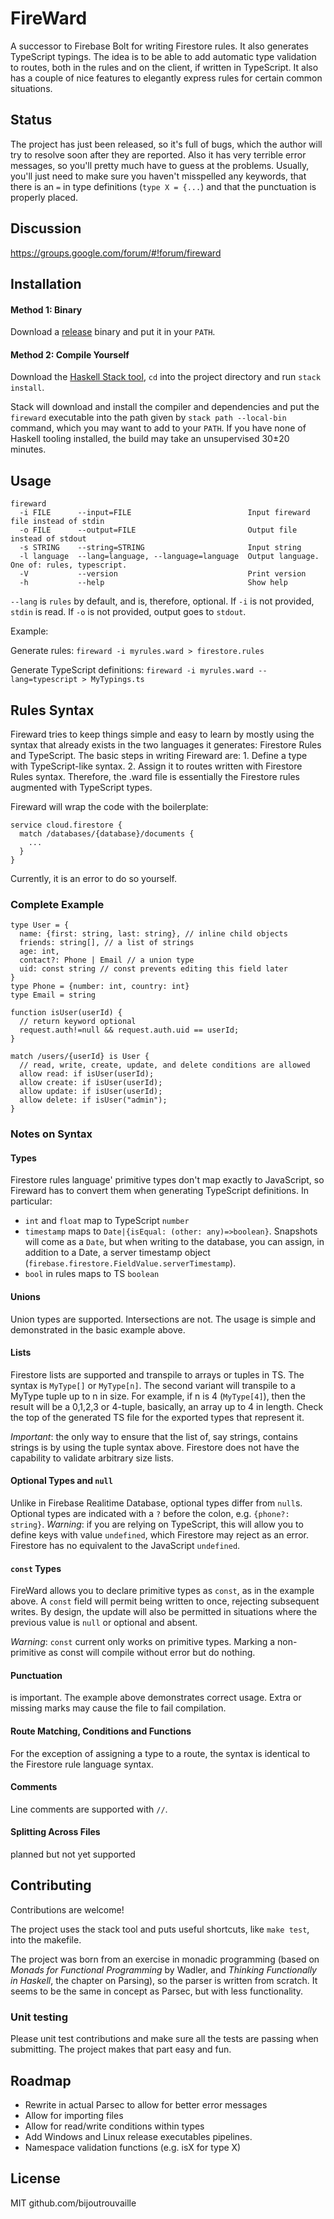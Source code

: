 # FireWard

A successor to Firebase Bolt for writing Firestore rules. It also generates TypeScript typings. The idea is to be able to add automatic type validation to routes, both in the rules and on the client, if written in TypeScript. It also has a couple of nice features to elegantly express rules for certain common situations.

## Status

The project has just been released, so it's full of bugs, which the author will try to resolve soon after they are reported. Also it has very terrible error messages, so you'll pretty much have to guess at the problems. Usually, you'll just need to make sure you haven't misspelled any keywords, that there is an `=` in type definitions (`type X = {...`) and that the punctuation is properly placed.

## Discussion

https://groups.google.com/forum/#!forum/fireward

## Installation

#### Method 1: Binary

Download a [release](https://github.com/bijoutrouvaille/fireward/releases) binary and put it in your `PATH`.

#### Method 2: Compile Yourself

Download the [Haskell Stack tool](https://docs.haskellstack.org/en/stable/README/), `cd` into the project directory and run `stack install`. 

Stack will download and install the compiler and dependencies and put the `fireward` executable into the path given by `stack path --local-bin` command, which you may want to add to your `PATH`. If you have none of Haskell tooling installed, the build may take an unsupervised 30±20 minutes.

## Usage

```
fireward
  -i FILE      --input=FILE                          Input fireward file instead of stdin
  -o FILE      --output=FILE                         Output file instead of stdout
  -s STRING    --string=STRING                       Input string
  -l language  --lang=language, --language=language  Output language. One of: rules, typescript.
  -V           --version                             Print version
  -h           --help                                Show help
```

`--lang` is `rules` by default, and is, therefore, optional. If `-i` is not provided, `stdin` is read. If `-o` is not provided, output goes to `stdout`.

Example:

Generate rules: `fireward -i myrules.ward > firestore.rules`

Generate TypeScript definitions: `fireward -i myrules.ward --lang=typescript > MyTypings.ts`

## Rules Syntax

Fireward tries to keep things simple and easy to learn by mostly using the syntax that already exists in the two languages it generates: Firestore Rules and TypeScript. The basic steps in writing Fireward are: 1. Define a type with TypeScript-like syntax. 2. Assign it to routes written with Firestore Rules syntax. Therefore, the .ward file is essentially the Firestore rules augmented with TypeScript types.

Fireward will wrap the code with the boilerplate: 
```
service cloud.firestore {  
  match /databases/{database}/documents {
    ...
  }
}
```
Currently, it is an error to do so yourself.

### Complete Example

```
type User = {
  name: {first: string, last: string}, // inline child objects
  friends: string[], // a list of strings
  age: int,
  contact?: Phone | Email // a union type
  uid: const string // const prevents editing this field later
} 
type Phone = {number: int, country: int}
type Email = string

function isUser(userId) { 
  // return keyword optional
  request.auth!=null && request.auth.uid == userId; 
}

match /users/{userId} is User { 
  // read, write, create, update, and delete conditions are allowed
  allow read: if isUser(userId);
  allow create: if isUser(userId);
  allow update: if isUser(userId);
  allow delete: if isUser("admin");
}

```

### Notes on Syntax

#### Types

Firestore rules language' primitive types don't map exactly to JavaScript, so Fireward has to convert them when generating TypeScript definitions. In particular: 
- `int` and `float` map to TypeScript `number`
- `timestamp` maps to `Date|{isEqual: (other: any)=>boolean}`. Snapshots will come as a `Date`, but when writing to the database, you can assign, in addition to a Date, a server timestamp object (`firebase.firestore.FieldValue.serverTimestamp`).
- `bool` in rules maps to TS `boolean`

#### Unions

Union types are supported. Intersections are not. The usage is simple and demonstrated in the basic example above.

#### Lists

Firestore lists are supported and transpile to arrays or tuples in TS. The syntax is `MyType[]` or `MyType[n]`. The second variant will transpile to a MyType tuple up to n in size. For example, if n is 4 (`MyType[4]`), then the result will be a 0,1,2,3 or 4-tuple, basically, an array up to 4 in length. Check the top of the generated TS file for the exported types that represent it.

_Important_: the only way to ensure that the list of, say strings, contains strings is by using the tuple syntax above. Firestore does not have the capability to validate arbitrary size lists.

#### Optional Types and `null`

Unlike in Firebase Realitime Database, optional types differ from `null`s. Optional types are indicated with a `?` before the colon, e.g. `{phone?: string}`. _Warning_: if you are relying on TypeScript, this will allow you to define keys with value `undefined`, which Firestore may reject as an error. Firestore has no equivalent to the JavaScript `undefined`.

#### `const` Types

FireWard allows you to declare primitive types as `const`, as in the example above. A `const` field will permit being written to once, rejecting subsequent writes. By design, the update will also be permitted in situations where the previous value is `null` or optional and absent.

_Warning_: `const` current only works on primitive types. Marking a non-primitive as const will compile without error but do nothing.

#### Punctuation

is important. The example above demonstrates correct usage. Extra or missing marks may cause the file to fail compilation.

#### Route Matching, Conditions and Functions

For the exception of assigning a type to a route, the syntax is identical to the Firestore rule language syntax.

#### Comments

Line comments are supported with `//`.

#### Splitting Across Files

planned but not yet supported

## Contributing

Contributions are welcome!

The project uses the stack tool and puts useful shortcuts, like `make test`, into the makefile.

The project was born from an exercise in monadic programming (based on _Monads for Functional Programming_ by Wadler, and _Thinking Functionally in Haskell_, the chapter on Parsing), so the parser is written from scratch. It seems to be the same in concept as Parsec, but with less functionality.

### Unit testing

Please unit test contributions and make sure all the tests are passing when submitting. The project makes that part easy and fun.

## Roadmap

- Rewrite in actual Parsec to allow for better error messages
- Allow for importing files
- Allow for read/write conditions within types
- Add Windows and Linux release executables pipelines.
- Namespace validation functions (e.g. isX for type X)

## License

MIT github.com/bijoutrouvaille
